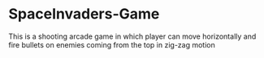 # SpaceInvaders-Game
This is a shooting arcade game in which player can move horizontally and fire bullets on enemies coming
from the top in zig-zag motion
